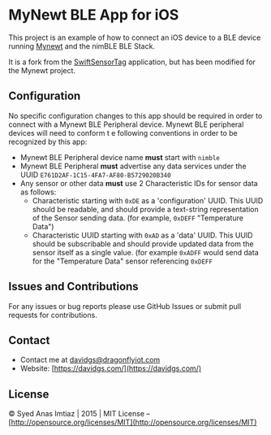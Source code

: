 MyNewt BLE App for iOS
==================

This project is an example of how to connect an iOS device to a BLE device running [Mynewt](http://mynewt.apache.org) and
the nimBLE BLE Stack.

It is a fork from the [SwiftSensorTag](https://github.com/anasimtiaz/SwiftSensorTag) application, but has been modified
for the Mynewt project.

## Configuration 

No specific configuration changes to this app should be required in order to connect with a Mynewt BLE Peripheral 
device. Mynewt BLE peripheral devices will need to conform t e following conventions in order to be recognized
by this app:

* Mynewt BLE Peripheral device name **must** start with `nimble`
* Mynewt BLE Peripheral **must** advertise any data services under the UUID `E761D2AF-1C15-4FA7-AF80-B5729020B340`
* Any sensor or other data **must** use 2 Characteristic IDs for sensor data as follows:
    * Characteristic starting with `0xDE` as a 'configuration' UUID. This UUID should be readable, and should provide a text-string representation of the Sensor sending data. (for example, `0xDEFF` "Temperature Data")
    * Characteristic UUID starting with `0xAD` as a 'data' UUID. This UUID should be subscribable and should provide updated data from the sensor itself as a single value. (for example `0xADFF` would send data for the "Temperature Data" sensor referencing `0xDEFF`

## Issues and Contributions

For any issues or bug reports please use GitHub Issues or submit pull requests for contributions.


## Contact

* Contact me at [davidgs@dragonflyiot.com](mailto:davidgs@dragonflyiot.com)
* Website: [https://davidgs.com/](https://davidgs.com/)

## License

&copy; Syed Anas Imtiaz | 2015 | MIT License – [http://opensource.org/licenses/MIT](http://opensource.org/licenses/MIT)

